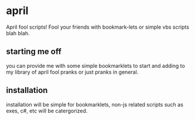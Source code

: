 # april
April fool scripts! Fool your friends with bookmark-lets or simple vbs scripts blah blah.

## starting me off
you can provide me with some simple bookmarklets to start and adding to my library of april fool pranks or just pranks in general.

## installation
installation will be simple for bookmarklets, non-js related scripts such as exes, c#, etc will be catergorized.
